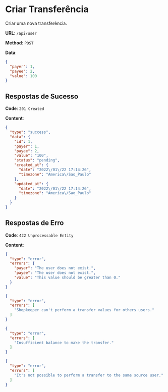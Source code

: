 # Criar Transferência

Criar uma nova transferência.

**URL**: `/api/user`

**Method**: `POST`

**Data**:

```json
{
  "payer": 1,
  "payee": 2,
  "value": 100
}
```

## Respostas de Sucesso

**Code**: `201 Created`

**Content**:

```json
{
  "type": "success",
  "data": {
    "id": 1,
    "payer": 1,
    "payee": 2,
    "value": "100",
    "status": "pending",
    "created_at": {
      "date": "2022\/01\/22 17:14:26",
      "timezone": "America\/Sao_Paulo"
    },
    "updated_at": {
      "date": "2022\/01\/22 17:14:26",
      "timezone": "America\/Sao_Paulo"
    }
  }
}
```

## Respostas de Erro

**Code**: `422 Unprocessable Entity`

**Content**:

```json
{
  "type": "error",
  "errors": {
    "payer": "The user does not exist.",
    "payee": "The user does not exist.",
    "value": "This value should be greater than 0."
  }
}
```

```json
{
  "type": "error",
  "errors": [
    "Shopkeeper can't perform a transfer values for others users."
  ]
}
```

```json
{
  "type": "error",
  "errors": [
    "Insufficient balance to make the transfer."
  ]
}
```

```json
{
  "type": "error",
  "errors": [
    "It's not possible to perform a transfer to the same source user."
  ]
}
```